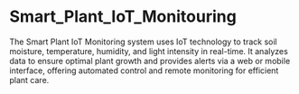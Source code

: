# Smart_Plant_IoT_Monitouring
The Smart Plant IoT Monitoring system uses IoT technology to track soil moisture, temperature, humidity, and light intensity in real-time. It analyzes data to ensure optimal plant growth and provides alerts via a web or mobile interface, offering automated control and remote monitoring for efficient plant care.
